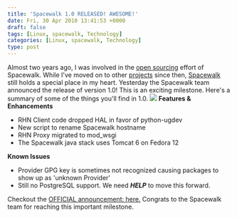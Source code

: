 ```yaml
---
title: 'Spacewalk 1.0 RELEASED! AWESOME!'
date: Fri, 30 Apr 2010 13:41:53 +0000
draft: false
tags: [Linux, spacewalk, Technology]
categories: [Linux, spacewalk, Technology]
type: post
---
```


Almost two years ago, I was involved in the [open sourcing](https://www.redhat.com/archives/spacewalk-list/2008-June/msg00000.html) effort of Spacewalk. While I've moved on to other [projects](https://fedorahosted.org/candlepin/) since then, [Spacewalk](https://fedorahosted.org/spacewalk/) still holds a special place in my heart. Yesterday the Spacewalk team announced the release of version 1.0! This is an exciting milestone. Here's a summary of some of the things you'll find in 1.0. ![](https://fedorahosted.org/spacewalk/attachment/wiki/WikiStart/spacewalk-1-0-release.png?format=raw) **Features & Enhancements**

*   RHN Client code dropped HAL in favor of python-ugdev
*   New script to rename Spacewalk hostname
*   RHN Proxy migrated to mod\_wsgi
*   The Spacewalk java stack uses Tomcat 6 on Fedora 12

**Known Issues**

*   Provider GPG key is sometimes not recognized causing packages to show up as 'unknown Provider'
*   Still no PostgreSQL support. We need _**HELP**_ to move this forward.

Checkout the [OFFICIAL announcement: here.](https://www.redhat.com/archives/spacewalk-announce-list/2010-April/msg00000.html) Congrats to the Spacewalk team for reaching this important milestone.